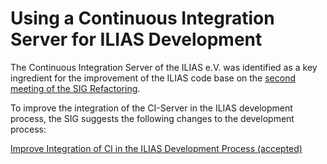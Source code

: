 # Using a Continuous Integration Server for ILIAS Development

The Continuous Integration Server of the ILIAS e.V. was identified as a key
ingredient for the improvement of the ILIAS code base on the [second meeting
of the SIG Refactoring](http://www.ilias.de/docu/goto_docu_file_4640_download.html).

To improve the integration of the CI-Server in the ILIAS development process,
the SIG suggests the following changes to the development process:

[Improve Integration of CI in the ILIAS Development Process (accepted)](PROPOSAL_1.md)


